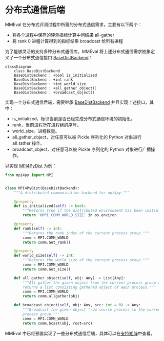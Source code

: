 # 分布式通信后端

MMEval 在分布式评测过程中所需的分布式通信需求，主要有以下两个：

- 将各个进程中保存的评测指标计算中间结果 all-gather
- 将 rank 0 进程计算得到的指标结果 broadcast 给所有进程

为了能够灵活的支持多种分布式通信库，MMEval 将上述分布式通信需求抽象定义了一个分布式通信接口 [BaseDistBackend](mmeval.core.dist_backends.BaseDistBackend)：

```{mermaid}
classDiagram
    class BaseDistBackend
    BaseDistBackend : +bool is_initialized
    BaseDistBackend : +int rank
    BaseDistBackend : +int world_size
    BaseDistBackend : +all_gather_object()
    BaseDistBackend : +broadcast_object()
```

实现一个分布式通信后端，需要继承 [BaseDistBackend](mmeval.core.dist_backends.BaseDistBackend) 并且实现上述接口，其中：

- is_initialized，标识当前是否已经完成分布式通信环境的初始化。
- rank，当前进程所在进程组的序号。
- world_size，进程数量。
- all_gather_object，对任意可以被 Pickle 序列化的 Python 对象进行 all_tather 操作。
- broadcast_object，对任意可以被 Pickle 序列化的 Python 对象进行广播操作。

以实现 [MPI4PyDist](mmeval.core.dist_backends.MPI4PyDist) 为例：

```python
from mpi4py import MPI


class MPI4PyDist(BaseDistBackend):
    """A distributed communication backend for mpi4py."""

    @property
    def is_initialized(self) -> bool:
        """Returns True if the distributed environment has been initialized."""
        return 'OMPI_COMM_WORLD_SIZE' in os.environ

    @property
    def rank(self) -> int:
        """Returns the rank index of the current process group."""
        comm = MPI.COMM_WORLD
        return comm.Get_rank()

    @property
    def world_size(self) -> int:
        """Returns the world size of the current process group."""
        comm = MPI.COMM_WORLD
        return comm.Get_size()

    def all_gather_object(self, obj: Any) -> List[Any]:
        """All gather the given object from the current process group and
        returns a list consisting gathered object of each process."""
        comm = MPI.COMM_WORLD
        return comm.allgather(obj)

    def broadcast_object(self, obj: Any, src: int = 0) -> Any:
        """Broadcast the given object from source process to the current
        process group."""
        comm = MPI.COMM_WORLD
        return comm.bcast(obj, root=src)
```

MMEval 中已经预置实现了一些分布式通信后端，具体可以在[支持矩阵](../get_started/support_matrix.md)中查看。

